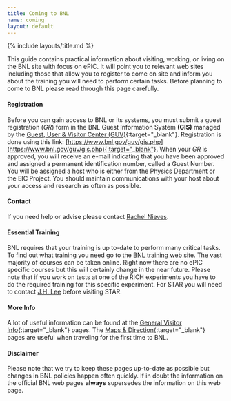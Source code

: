 ```yaml
---
title: Coming to BNL
name: coming
layout: default
---
```


{% include layouts/title.md %}

This guide contains practical information about visiting, working, or living on the BNL site with focus on ePIC. It will point you to relevant web sites including those that allow you to register to come on site and inform you about the training you will need to perform certain tasks. Before planning to come to BNL please read through this page carefully.

#### Registration

Before you can gain access to BNL or its systems, you must submit a guest registration (_GR_) form in the BNL Guest Information System __(GIS)__ managed by the [Guest, User & Visitor Center (GUV)](https://www.bnl.gov/guv/id.php){:target="_blank"}.  Registration is done using this link: [https://www.bnl.gov/guv/gis.php](https://www.bnl.gov/guv/gis.php){:target="_blank"}. When your _GR_ is approved, you will receive an e-mail indicating that you have been approved and assigned a permanent identification number, called a Guest Number. You will be assigned a host who is either from the Physics Department or the EIC Project.  You should maintain communications with your host about your access and research as often as possible.  

#### Contact

If you need help or advise please contact [Rachel Nieves](mailto:irachel@bnl.gov).

#### Essential Training

BNL requires that your training is up to-date to perform many critical tasks. To find out what training you need go to the [BNL training web site](https://www.bnl.gov/training/). The vast majority of courses can be taken online. Right now there are no ePIC specific courses but this will certainly change in the near future.  Please note that if you work on tests at one of the RICH experiments you have to do the required training for this specific experiment. For STAR you will need to contact [J.H. Lee](mailto:jhlee@bnl.gov) before visiting STAR.


#### More Info

A lot of useful information can be found at the [General Visitor Info](https://www.bnl.gov/visitorinfo/){:target="_blank"} pages. The [Maps & Direction](https://www.bnl.gov/maps/){:target="_blank"} pages are useful when traveling for the first time to BNL.

#### Disclaimer

Please note that we try to keep these pages up-to-date as possible but changes in BNL policies happen often quickly.  If in doubt the information on the official BNL web pages **always** supersedes the information on this web page.
